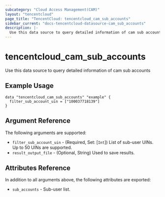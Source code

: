```yaml
---
subcategory: "Cloud Access Management(CAM)"
layout: "tencentcloud"
page_title: "TencentCloud: tencentcloud_cam_sub_accounts"
sidebar_current: "docs-tencentcloud-datasource-cam_sub_accounts"
description: |-
  Use this data source to query detailed information of cam sub accounts
---
```


# tencentcloud_cam_sub_accounts

Use this data source to query detailed information of cam sub accounts

## Example Usage

```hcl
data "tencentcloud_cam_sub_accounts" "example" {
  filter_sub_account_uin = ["100037718139"]
}
```

## Argument Reference

The following arguments are supported:

* `filter_sub_account_uin` - (Required, Set: [`Int`]) List of sub-user UINs. Up to 50 UINs are supported.
* `result_output_file` - (Optional, String) Used to save results.

## Attributes Reference

In addition to all arguments above, the following attributes are exported:

* `sub_accounts` - Sub-user list.


